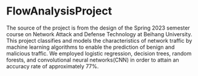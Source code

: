 # FlowAnalysisProject
The source of the project is from the design of the Spring 2023 semester course on Network Attack and Defense Technology at Beihang University. This project classifies and models the characteristics of network traffic by machine learning algorithms to enable the prediction of benign and malicious traffic. We employed logistic regression, decision trees, random forests, and convolutional neural networks(CNN) in order to attain an accuracy rate of approximately 77%.
